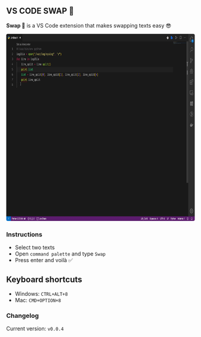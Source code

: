 ## VS CODE SWAP 🔁

<b>Swap 🔁</b> is a VS Code extension that makes swapping texts easy 😎

<img src=".github/assets/Swap.gif" width="1100px" height="500px" style="border-radius: 4px"/>


### Instructions

* Select two texts
* Open `command palette` and type `Swap`
* Press enter and voilà ✅

## Keyboard shortcuts

* Windows: `CTRL+ALT+8`
* Mac: `CMD+OPTION+8`


### Changelog

Current version: `v0.0.4`